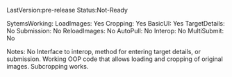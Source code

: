 LastVersion:pre-release
Status:Not-Ready

SytemsWorking:
LoadImages:		Yes
Cropping:		Yes
BasicUI:		Yes
TargetDetails:	No
Submission:		No
ReloadImages:	No
AutoPull:		No
Interop:		No
MultiSubmit:	No

Notes:
No Interface to interop, method for entering target details, or submission.
Working OOP code that allows loading and cropping of original images. Subcropping works.
